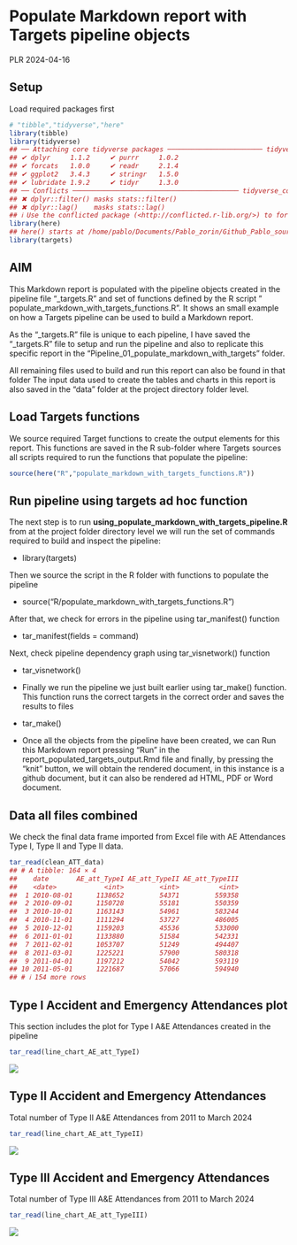 Populate Markdown report with Targets pipeline objects
================
PLR
2024-04-16

## Setup

Load required packages first

``` r
# "tibble","tidyverse","here"
library(tibble)
library(tidyverse)
## ── Attaching core tidyverse packages ──────────────────────── tidyverse 2.0.0 ──
## ✔ dplyr     1.1.2     ✔ purrr     1.0.2
## ✔ forcats   1.0.0     ✔ readr     2.1.4
## ✔ ggplot2   3.4.3     ✔ stringr   1.5.0
## ✔ lubridate 1.9.2     ✔ tidyr     1.3.0
## ── Conflicts ────────────────────────────────────────── tidyverse_conflicts() ──
## ✖ dplyr::filter() masks stats::filter()
## ✖ dplyr::lag()    masks stats::lag()
## ℹ Use the conflicted package (<http://conflicted.r-lib.org/>) to force all conflicts to become errors
library(here)
## here() starts at /home/pablo/Documents/Pablo_zorin/Github_Pablo_source_zorin/targets-test
library(targets)
```

## AIM

This Markdown report is populated with the pipeline objects created in
the pipeline file “\_targets.R” and set of functions defined by the R
script ” populate_markdown_with_targets_functions.R”. It shows an small
example on how a Targets pipeline can be used to build a Markdown
report.

As the “\_targets.R” file is unique to each pipeline, I have saved the
“\_targets.R” file to setup and run the pipeline and also to replicate
this specific report in the “Pipeline_01_populate_markdown_with_targets”
folder.

All remaining files used to build and run this report can also be found
in that folder The input data used to create the tables and charts in
this report is also saved in the “data” folder at the project directory
folder level.

## Load Targets functions

We source required Target functions to create the output elements for
this report. This functions are saved in the R sub-folder where Targets
sources all scripts required to run the functions that populate the
pipeline:

``` r
source(here("R","populate_markdown_with_targets_functions.R"))
```

## Run pipeline using targets ad hoc function

The next step is to run
**using_populate_markdown_with_targets_pipeline.R** from at the project
folder directory level we will run the set of commands required to build
and inspect the pipeline:

- library(targets)

Then we source the script in the R folder with functions to populate the
pipeline

- source(“R/populate_markdown_with_targets_functions.R”)

After that, we check for errors in the pipeline using tar_manifest()
function

- tar_manifest(fields = command)

Next, check pipeline dependency graph using tar_visnetwork() function

- tar_visnetwork()

- Finally we run the pipeline we just built earlier using tar_make()
  function. This function runs the correct targets in the correct order
  and saves the results to files

- tar_make()

- Once all the objects from the pipeline have been created, we can Run
  this Markdown report pressing “Run” in the
  report_populated_targets_output.Rmd file and finally, by pressing the
  “knit” button, we will obtain the rendered document, in this instance
  is a github document, but it can also be rendered ad HTML, PDF or Word
  document.

## Data all files combined

We check the final data frame imported from Excel file with AE
Attendances Type I, Type II and Type II data.

``` r
tar_read(clean_ATT_data) 
## # A tibble: 164 × 4
##    date       AE_att_TypeI AE_att_TypeII AE_att_TypeIII
##    <date>            <int>         <int>          <int>
##  1 2010-08-01      1138652         54371         559358
##  2 2010-09-01      1150728         55181         550359
##  3 2010-10-01      1163143         54961         583244
##  4 2010-11-01      1111294         53727         486005
##  5 2010-12-01      1159203         45536         533000
##  6 2011-01-01      1133880         51584         542331
##  7 2011-02-01      1053707         51249         494407
##  8 2011-03-01      1225221         57900         580318
##  9 2011-04-01      1197212         54042         593119
## 10 2011-05-01      1221687         57066         594940
## # ℹ 154 more rows
```

## Type I Accident and Emergency Attendances plot

This section includes the plot for Type I A&E Attendances created in the
pipeline

``` r
tar_read(line_chart_AE_att_TypeI)
```

![](report_populated_targets_output_files/figure-gfm/AE_type_I_plot-1.png)<!-- -->

## Type II Accident and Emergency Attendances

Total number of Type II A&E Attendances from 2011 to March 2024

``` r
tar_read(line_chart_AE_att_TypeII)
```

![](report_populated_targets_output_files/figure-gfm/AE_type_II_plot-1.png)<!-- -->

## Type III Accident and Emergency Attendances

Total number of Type III A&E Attendances from 2011 to March 2024

``` r
tar_read(line_chart_AE_att_TypeIII)
```

![](report_populated_targets_output_files/figure-gfm/AE_type_III_plot-1.png)<!-- -->

